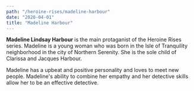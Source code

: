```yaml
---
path: "/heroine-rises/madeline-harbour"
date: "2020-04-01"
title: "Madeline Harbour"
---
```


**Madeline Lindsay Harbour** is the main protaganist of the Heroine Rises series. Madeline is a young woman who was born in the Isle of Tranquility neighborhood in the city of Northern Serenity. She is the sole child of Clarissa and Jacques Harbour.

Madeline has a upbeat and positive personality and loves to meet new people. Madeline's ability to combine her empathy and her detective skills allow her to be an effective detective. 